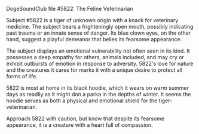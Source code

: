 DogeSoundClub file #5822: The Feline Veterinarian

Subject #5822 is a tiger of unknown origin with a knack for veterinary medicine. The subject bears a frighteningly open mouth, possibly indicating past trauma or an innate sense of danger. Its blue clown eyes, on the other hand, suggest a playful demeanor that belies its fearsome appearance.

The subject displays an emotional vulnerability not often seen in its kind. It possesses a deep empathy for others, animals included, and may cry or exhibit outbursts of emotion in response to adversity. 5822's love for nature and the creatures it cares for marks it with a unique desire to protect all forms of life.

5822 is most at home in its black hoodie, which it wears on warm summer days as readily as it might don a parka in the depths of winter. It seems the hoodie serves as both a physical and emotional shield for the tiger-veterinarian.

Approach 5822 with caution, but know that despite its fearsome appearance, it is a creature with a heart full of compassion.
